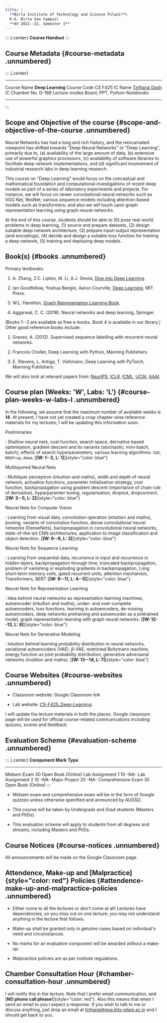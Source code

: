 ```yaml
---
title: |
  **Birla Institute of Technology and Science Pilani**\
  K.K. Birla Goa Campus\
  **AY 2021--22, Semester I**
---
```


::: {.center}
**Course Handout**
:::

## Course Metadata {#course-metadata .unnumbered}

::: {.center}
  ---------------- -----------------------------------------------------------------------
  Course Name      **Deep Learning**
  Course Code      CS F425
  IC Name          [Tirtharaj Dash](https://www.bits-pilani.ac.in/goa/tirtharaj/profile)
  IC Chamber No.   D-168
  Lecture modes    Board, PPT, Python-Notebooks
  ---------------- -----------------------------------------------------------------------
:::

## Scope and Objective of the course {#scope-and-objective-of-the-course .unnumbered}

Neural Networks has had a long and rich history, and the reincarnated
viewpoint has shifted towards "Deep Neural Networks\" or "Deep
Learning\", primarily due to, (a) availability of the large amount of
data, (b) extensive use of powerful graphics processors, (c)
availability of software libraries to facilitate deep network
implementations, and (d) significant involvement of industrial research
labs in deep learning research.

This course on "Deep Learning" would focus on the conceptual and
mathematical foundation and computational investigations of recent deep
models as part of a series of laboratory experiments and projects. For
instance, we will focus on newer convolutional neural networks such as
VGG Net, ResNet; various sequence models including attention-based
models such as transformers; and also we will touch upon graph
representation learning using graph neural networks.

At the end of this course, students should be able to (0) pose
real-world problems in deep learning, (1) source and prepare datasets,
(2) design suitable deep network architecture, (3) prepare input-output
representation (and encodings), (4) decide and design a suitable loss
function for training a deep network, (5) training and deploying deep
models.

## Book(s) {#books .unnumbered}

Primary textbooks:

1.  A. Zhang, Z.C. Lipton, M. Li, A.J. Smola, [Dive into Deep
    Learning](https://d2l.ai/index.html).

2.  Ian Goodfellow, Yoshua Bengio, Aaron Courville, [Deep
    Learning](http://www.deeplearningbook.org/front_matter.pdf), MIT
    Press.

3.  W.L. Hamilton, [Graph Representation Learning
    Book](https://www.cs.mcgill.ca/~wlh/grl_book/).

4.  Aggarwal, C. C. (2018). Neural networks and deep learning, Springer.

(Books 1--3 are available as free e-books. Book 4 is available in our
library.)\
Other good reference books include:

1.  Graves, A. (2012). Supervised sequence labelling with recurrent
    neural networks.

2.  Francois Chollet, Deep Learning with Python, Manning Publishers.

3.  E. Stevens, L. Antiga, T. Viehmann, Deep Learning with PyTorch,
    Manning Publishers.

We will also look at relevant papers from: [NeurIPS](https://nips.cc/),
[ICLR](https://iclr.cc/), [ICML](https://icml.cc/),
[IJCAI](https://www.ijcai.org/),
[AAAI](https://aaai.org/Conferences/AAAI/aaai.php).

## Course plan (Weeks: 'W', Labs: 'L') {#course-plan-weeks-w-labs-l .unnumbered}

In the following, we assume that the maximum number of available weeks
is **14**. At present, I have not yet created a crisp chapter-wise
reference materials for my lectures; I will be updating this information
soon.

Preliminaries

:   Shallow neural nets, cost function, search space, derivative based
    optimisation, gradient descent and its variants (stochastic,
    mini-batch, batch), effects of search hyperparameters, various
    learning algorithms: $\mathtt{SGD}$, $\mathtt{RMSProp}$,
    $\mathtt{Adam}$. [**\[W: 1--2, L: 1\]**]{style="color: blue"}

Multilayered Neural Nets

:   Multilayer perceptron (intuition and maths), width and depth of
    neural network, activation functions, parameter initialisation
    strategy, cost function, backpropagation using gradient descent
    (importance of chain rule of derivative), hyparparamter tuning,
    regularisation, dropout, dropconnect. [**\[W: 3--5, L:
    2\]**]{style="color: blue"}

Neural Nets for Computer Vision

:   Learning from visual data, convolution operation (intuition and
    maths), pooling, variants of convolution function, dense
    convolutional neural networks (DenseNets), backpropagation in
    convolutional neural networks, state-of-the-art CNN architectures,
    application to image classification and object detection. [**\[W:
    6--8, L: 3\]**]{style="color: blue"}

Neural Nets for Sequence Learning

:   Learning from sequential data, recurrence in input and recurrence in
    hidden layers, backpropagation through time, truncated
    backpropagation, problem of vanishing or exploding gradients in
    backpropagation, Long short-term memory cells, gated recurrent
    units, attention mechanism, Transformers, BERT [**\[W: 9--11, L:
    4--5\]**]{style="color: blue"}

Neural Nets for Representation Learning

:   Idea behind neural networks as representation learning machines,
    autoencoder (intuition and maths), under- and over-complete
    autoencoders, loss functions, learning in autoencoders, de-noising
    autoencoders, deep networks pretraining and autoencoder as a
    pretrained model, graph representation learning with graph neural
    networks. [**\[W: 12--13, L: 6\]**]{style="color: blue"}

Neural Nets for Generative Modeling

:   Intuition behind learning probability distribution in neural
    networks, variational autoencoders (VAE), $\beta$-VAE, restricted
    Boltzmann machine, energy function as joint probability
    distribution, generative adversarial networks (inutition and maths).
    [**\[W: 13--14, L: 7\]**]{style="color: blue"}

## Course Websites {#course-websites .unnumbered}

-   Classroom website: Google Classroom link

-   Lab website:
    [CS-F425_Deep-Learning](https://github.com/tirtharajdash/CS-F425_Deep-Learning).

I will update the lecture materials in both the places. Google classroom
page will be used for official course-related communications including
quizzes, scores and feedback.

## Evaluation Scheme {#evaluation-scheme .unnumbered}

::: {.center}
  **Component**         **Mark**        **Type**
  -------------------- ---------- --------------------
  Midsem Exam              30      Open Book (Online)
  Lab Assignment 1         10             -NA-
  Lab Assignment 2         10             -NA-
  Major Project            20             -NA-
  Comprehensive Exam       30      Open Book (Online)
:::

-   Midsem exam and comprehensive exam will be in the form of Google
    quizzes unless otherwise specified and announced by AUGSD.

-   This course will be taken by Undergrads and Grad students (Masters
    and PhDs).

-   This evaluation scheme will apply to students from all degrees and
    streams, including Masters and PhDs.

## Course Notices {#course-notices .unnumbered}

All announcements will be made on the Google Classroom page.

## Attendence, Make-up and [Malpractice]{style="color: red"} Policies {#attendence-make-up-and-malpractice-policies .unnumbered}

-   Either come to all the lectures or don't come at all! Lectures have
    dependencies, so you miss out on one lecture; you may not understand
    anything in the lecture that follows.

-   Make-up shall be granted only in genuine cases based on individual's
    need and circumstances.

-   No marks for an evaluative component will be awarded without a
    make-up.

-   Malpractice policies are as per institute regulations.

## Chamber Consultation Hour {#chamber-consultation-hour .unnumbered}

I will notify this in the lecture. Note that I prefer email
communication, and [**NO phone call please!**]{style="color: red"}. Also
this means that when I send an email to you I expect a response. If you
wish to talk to me or discuss anything, just drop an email at
[tirtharaj\@goa.bits-pilani.ac.in](tirtharaj@goa.bits-pilani.ac.in) and
I should get back to you.
